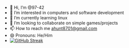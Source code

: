 - 👋 Hi, I’m @97-42
- 👀 I’m interested in computers and software development
- 🌱 I’m currently learning linux
- 💞️ I’m looking to collaborate on simple games/projects
- 📫 How to reach me ahunt8701@gmail.com
- 😄 Pronouns: He/Him
- [![GitHub Streak](https://streak-stats.demolab.com/?user=97-42)](https://git.io/streak-stats)
